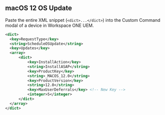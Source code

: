 ## macOS 12 OS Update ##

Paste the entire XML snippet (`<dict>...</dict>`) into the Custom Command modal of a device in Workspace ONE UEM.

```xml
<dict>
  <key>RequestType</key>
  <string>ScheduleOSUpdate</string>
  <key>Updates</key>
  <array>
      <dict>
          <key>InstallAction</key>
          <string>InstallASAP</string>
          <key>ProductKey</key>
          <string>_MACOS_12.0</string>
          <key>ProductVersion</key>
          <string>12.0</string>
          <key>MaxUserDeferrals</key> <!-- New Key -->
          <integer>5</integer>
      </dict>
  </array>
</dict>
```
